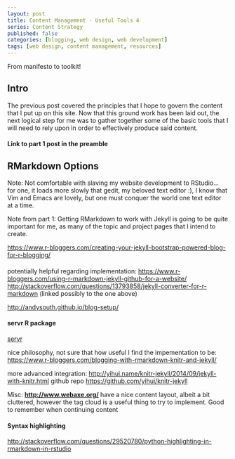 ```yaml
---
layout: post
title: Content Management - Useful Tools 4
series: Content Strategy
published: false
categories: [blogging, web design, web development]
tags: [web design, content management, resources]
---
```


From manifesto to toolkit!

## Intro
The previous post covered the principles that I hope to govern the content that I put up on this site. Now that this ground work has been laid out, the next logical step for me was to gather together some of the basic tools that I will need to rely upon in order to effectively produce said content.

#### Link to part 1 post in the preamble

## RMarkdown Options


Note: Not comfortable with slaving my website development to RStudio... for one, it loads more slowly that gedit, my beloved text editor :), I know that Vim and Emacs are lovely, but one must conquer the world one text editor at a time.


Note from part 1: Getting RMarkdown to work with Jekyll is going to be quite important for me, as many of the topic and project pages that I intend to create. 

https://www.r-bloggers.com/creating-your-jekyll-bootstrap-powered-blog-for-r-blogging/

####
potentially helpful regarding implementation: https://www.r-bloggers.com/using-r-markdown-jekyll-github-for-a-website/
http://stackoverflow.com/questions/13793858/jekyll-converter-for-r-markdown (linked possibly to the one above)

http://andysouth.github.io/blog-setup/

#### servr R package

[servr](https://github.com/yihui/servr)

nice philosophy, not sure that how useful I find the impementation to be: https://www.r-bloggers.com/blogging-with-rmarkdown-knitr-and-jekyll/

more advanced integration: http://yihui.name/knitr-jekyll/2014/09/jekyll-with-knitr.html github repo https://github.com/yihui/knitr-jekyll


Misc: **http://www.webaxe.org/** have a nice content layout, albeit a bit cluttered, however the tag cloud is a useful thing to try to implement. Good to remember when continuing content 

#### Syntax highlighting

http://stackoverflow.com/questions/29520780/python-highlighting-in-rmarkdown-in-rstudio



